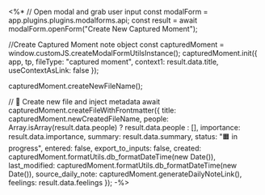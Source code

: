 <%*
// Open modal and grab user input
const modalForm = app.plugins.plugins.modalforms.api;
const result = await modalForm.openForm("Create New Captured Moment");

//Create Captured Moment note object
const capturedMoment = window.customJS.createModalFormUtilsInstance();
capturedMoment.init({
  app,
  tp,
  fileType: "captured moment",
  context1: result.data.title,
  useContextAsLink: false
});

capturedMoment.createNewFileName();

// 📄 Create new file and inject metadata
await capturedMoment.createFileWithFrontmatter({
  title: capturedMoment.newCreatedFileName,
  people: Array.isArray(result.data.people) ? result.data.people : [],
  importance: result.data.importance,
  summary: result.data.summary,
  status: "🟧 in progress",
  entered: false,
  export_to_inputs: false,
  created: capturedMoment.formatUtils.db_formatDateTime(new Date()),
  last_modified: capturedMoment.formatUtils.db_formatDateTime(new Date()),
  source_daily_note: capturedMoment.generateDailyNoteLink(),
  feelings: result.data.feelings
});
-%>